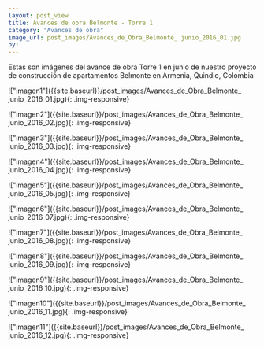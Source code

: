 ```yaml
---
layout: post_view
title: Avances de obra Belmonte - Torre 1
category: "Avances de obra"
image_url: post_images/Avances_de_Obra_Belmonte_ junio_2016_01.jpg
by:
---
```


Estas son imágenes del avance de obra Torre 1 en junio de nuestro proyecto de construcción de apartamentos Belmonte en Armenia, Quindio, Colombia


!["imagen1"]({{site.baseurl}}/post_images/Avances_de_Obra_Belmonte_ junio_2016_01.jpg){: .img-responsive}

!["imagen2"]({{site.baseurl}}/post_images/Avances_de_Obra_Belmonte_ junio_2016_02.jpg){: .img-responsive}

!["imagen3"]({{site.baseurl}}/post_images/Avances_de_Obra_Belmonte_ junio_2016_03.jpg){: .img-responsive}

!["imagen4"]({{site.baseurl}}/post_images/Avances_de_Obra_Belmonte_ junio_2016_04.jpg){: .img-responsive}

!["imagen5"]({{site.baseurl}}/post_images/Avances_de_Obra_Belmonte_ junio_2016_05.jpg){: .img-responsive}

!["imagen6"]({{site.baseurl}}/post_images/Avances_de_Obra_Belmonte_ junio_2016_07.jpg){: .img-responsive}

!["imagen7"]({{site.baseurl}}/post_images/Avances_de_Obra_Belmonte_ junio_2016_08.jpg){: .img-responsive}

!["imagen8"]({{site.baseurl}}/post_images/Avances_de_Obra_Belmonte_ junio_2016_09.jpg){: .img-responsive}

!["imagen9"]({{site.baseurl}}/post_images/Avances_de_Obra_Belmonte_ junio_2016_10.jpg){: .img-responsive}

!["imagen10"]({{site.baseurl}}/post_images/Avances_de_Obra_Belmonte_ junio_2016_11.jpg){: .img-responsive}

!["imagen11"]({{site.baseurl}}/post_images/Avances_de_Obra_Belmonte_ junio_2016_12.jpg){: .img-responsive}


